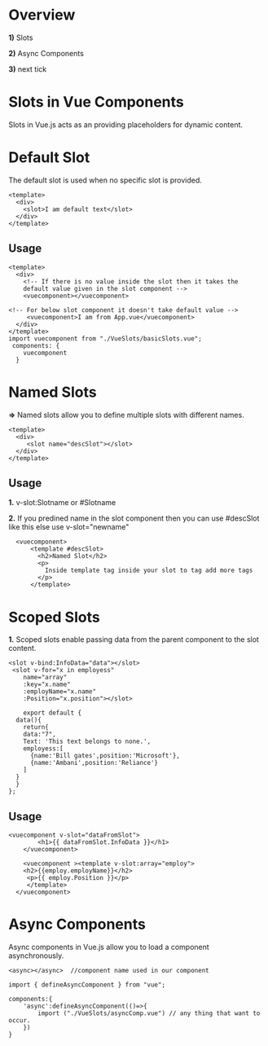 # Overview
   **1)** Slots

**2)** Async Components

**3)** next tick
# Slots in Vue Components

Slots in Vue.js acts as an providing placeholders for dynamic content. 

# Default Slot

The default slot is used when no specific slot is provided.

```vue
<template>
  <div>
    <slot>I am default text</slot>
  </div>
</template>
```

## Usage

```vue
<template>
  <div>
    <!-- If there is no value inside the slot then it takes the 
    default value given in the slot component -->
    <vuecomponent></vuecomponent>

<!-- For below slot component it doesn't take default value -->
     <vuecomponent>I am from App.vue</vuecomponent>
  </div>
</template>
import vuecomponent from "./VueSlots/basicSlots.vue";
 components: {
    vuecomponent
  }
```
# Named Slots
**=>** Named slots allow you to define multiple slots with different names.

```vue
<template>
  <div>
     <slot name="descSlot"></slot>
  </div>
</template>

```
## Usage

 **1.** v-slot:Slotname or #Slotname 
      
 **2.**  If you predined name in the slot component then you can use #descSlot like this else use v-slot="newname"


```vue
  <vuecomponent>
      <template #descSlot> 
        <h2>Named Slot</h2>
        <p>
          Inside template tag inside your slot to tag add more tags
        </p>
      </template>
```

# Scoped Slots

**1.** Scoped slots enable passing data from the parent component to the slot content.

```Vue
<slot v-bind:InfoData="data"></slot>
 <slot v-for="x in employess"
    name="array"
    :key="x.name"
    :employName="x.name"
    :Position="x.position"></slot>

    export default {
  data(){
    return{
    data:"7",
    Text: 'This text belongs to none.',
    employess:[
      {name:'Bill gates',position:'Microsoft'},
      {name:'Ambani',position:'Reliance'}
    ]
  }  
  }
};
```
## Usage

```vue
<vuecomponent v-slot="dataFromSlot">
        <h1>{{ dataFromSlot.InfoData }}</h1>
    </vuecomponent>

    <vuecomponent ><template v-slot:array="employ">
    <h2>{{employ.employName}}</h2>
     <p>{{ employ.Position }}</p>
     </template>
  </vuecomponent>
```


# Async Components

Async components in Vue.js allow you to load a component asynchronously.

```JS
<async></async>  //component name used in our component

import { defineAsyncComponent } from "vue";

components:{
    'async':defineAsyncComponent(()=>{
        import ("./VueSlots/asyncComp.vue") // any thing that want to occur.
    })
}
```
